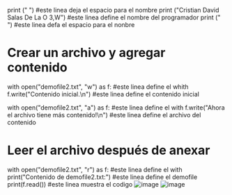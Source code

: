 print (" ") #este linea deja el espacio para el nombre 
print ("Cristian David Salas De La O 3,W") #este linea define el nombre del programador 
print (" ") #este linea defa el espacio para el nonbre 
# Crear un archivo y agregar contenido

with open("demofile2.txt", "w") as f: #este linea define el whith
    f.write("Contenido inicial.\n") #este linea define el contenido inicial 

with open("demofile2.txt", "a") as f: #este linea define el with 
    f.write("Ahora el archivo tiene más contenido!\n") #este linea define el archivo del contenido 

# Leer el archivo después de anexar
with open("demofile2.txt", "r") as f: #este linea define el with
    print("Contenido de demofile2.txt:") #este linea define el demofile
    print(f.read()) #este linea muestra el codigo 
    ![image](https://github.com/user-attachments/assets/dd31dab4-afcb-436d-a40a-e7aef6f7ee2d)
![image](https://github.com/user-attachments/assets/e1024b36-020b-4994-b22d-7360ecda6e19)
